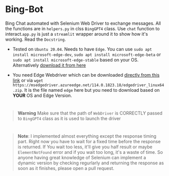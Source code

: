 # Bing-Bot
Bing Chat automated with Selenium Web Driver to exchange messages. All the functions are in `helpers.py` in clss `BingGPT4` class. Use `chat` function to interact.`app.py` is just a `streamlit` wrapper around it to show how it's working. Read the `Docstring`.


+ Tested on `Ubuntu 20.04`. Needs to have `Edge`. You can use `sudo apt install microsoft-edge-dev`, `sudo apt install microsoft-edge-beta` or `sudo apt install microsoft-edge-stable` based on your OS. Alternatively [download it from here](https://www.microsoft.com/en-us/edge/download?form=MA13FJ)


+ You need Edge Webdriver which can be downloaded [directly from this link](https://developer.microsoft.com/en-us/microsoft-edge/tools/webdriver/) or via `wget https://msedgedriver.azureedge.net/114.0.1823.18/edgedriver_linux64.zip`. It is the file named `edge` here but you need to download based on **YOUR** OS and Edge Version.

# 
> __Warning__ 
> Make sure that the path of `WebDriver` is CORRECTLY passed to `BingGPT4` class as it is used to launch the driver

# 
> __Note__:
> I implemented almost everything except the response timing part. Right now you have to wait for a fixed time before the response is returned.
> If You wait too less, it'll give you half result or maybe `ElementNotFound` error and if you wait too long, it's a waste of time.
> So anyone having great knowledge of Selenium can implement a dynamic version by checking regurlarly and returning the response as soon as it finishes, please open a pull request.
```
